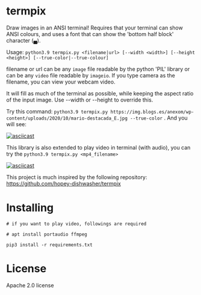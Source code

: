 # termpix

Draw images in an ANSI terminal! Requires that your terminal can show ANSI colours, and uses a font that can show the 'bottom half block' character (▄).

Usage: `python3.9 termpix.py <filename|url> [--width <width>] [--height <height>] [--true-color|--true-colour]`

filename or url can be any `image` file readable by the python 'PIL' library or can be any `video` file readable by `imageio`. If you type camera as the filename, you can view your webcam video.

It will fill as much of the terminal as possible, while keeping the aspect ratio of the input image. Use --width or --height to override this.

Try this command:
`python3.9 termpix.py https://img.blogs.es/anexom/wp-content/uploads/2020/10/mario-destacada_E.jpg --true-color` . And you will see:

[![asciicast](https://asciinema.org/a/cEW7FK66bmr0wsmRNcMpocx1D.svg)](https://asciinema.org/a/cEW7FK66bmr0wsmRNcMpocx1D)

This library is also extended to play video in terminal (with audio), you can try the `python3.9 termpix.py <mp4_filename>`

[![asciicast](https://asciinema.org/a/yuogBz7sZaSwLmRBN4BGcTv6v.svg)](https://asciinema.org/a/yuogBz7sZaSwLmRBN4BGcTv6v)

This project is much inspired by the following repository: 
https://github.com/hopey-dishwasher/termpix

# Installing
`# if you want to play video, followings are required`

`# apt install portaudio ffmpeg`

`pip3 install -r requirements.txt`

# License
Apache 2.0 license

